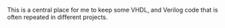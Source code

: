 This is a central place for me to keep some VHDL, and Verilog code that is often repeated in different projects.
